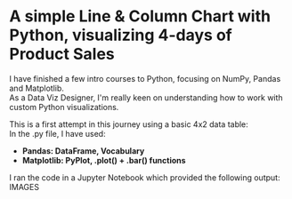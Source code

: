 # A simple Line & Column Chart with Python, visualizing 4-days of Product Sales 

I have finished a few intro courses to Python, focusing on NumPy, Pandas and Matplotlib.  
As a Data Viz Designer, I'm really keen on understanding how to work with custom Python visualizations.  

This is a first attempt in this journey using a basic 4x2 data table:  
In the .py file, I have used:   
- **Pandas: DataFrame, Vocabulary**  
- **Matplotlib: PyPlot, .plot() + .bar() functions**  

I ran the code in a Jupyter Notebook which provided the following output:  
IMAGES
